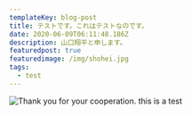 ```yaml
---
templateKey: blog-post
title: テストです。これはテストなのです。
date: 2020-06-09T06:11:48.186Z
description: 山口翔平と申します。
featuredpost: true
featuredimage: /img/shohei.jpg
tags:
  - test
---
```

![Thank you for your cooperation. this is a test ](/img/shohei.jpg "test")